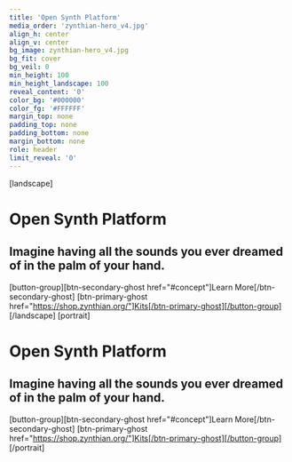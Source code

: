 ```yaml
---
title: 'Open Synth Platform'
media_order: 'zynthian-hero_v4.jpg'
align_h: center
align_v: center
bg_image: zynthian-hero_v4.jpg
bg_fit: cover
bg_veil: 0
min_height: 100
min_height_landscape: 100
reveal_content: '0'
color_bg: '#000000'
color_fg: '#FFFFFF'
margin_top: none
padding_top: none
padding_bottom: none
margin_bottom: none
role: header
limit_reveal: '0'
---
```


[landscape]
# Open Synth Platform
## Imagine having all the sounds you ever dreamed of in the palm of your hand.
[button-group][btn-secondary-ghost href="#concept"]Learn More[/btn-secondary-ghost]  [btn-primary-ghost href="https://shop.zynthian.org/"]Kits[/btn-primary-ghost][/button-group]
[/landscape]
[portrait]
# Open Synth Platform
## Imagine having all the sounds you ever dreamed of in the palm of your hand.
[button-group][btn-secondary-ghost href="#concept"]Learn More[/btn-secondary-ghost]  [btn-primary-ghost href="https://shop.zynthian.org/"]Kits[/btn-primary-ghost][/button-group]
[/portrait]

